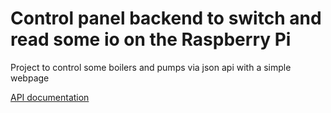 # Control panel backend to switch and read some io on the Raspberry Pi

Project to control some boilers and pumps via json api with a simple webpage

[API documentation](api.md)